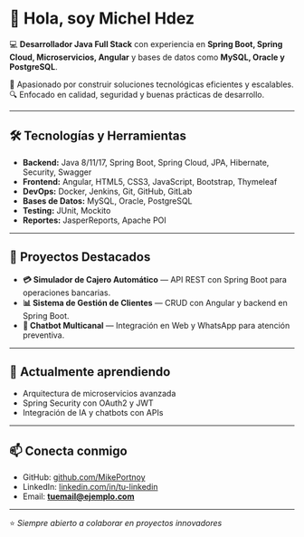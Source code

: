 # 👋 Hola, soy Michel Hdez

💻 **Desarrollador Java Full Stack** con experiencia en **Spring Boot, Spring Cloud, Microservicios, Angular** y bases de datos como **MySQL, Oracle y PostgreSQL**.

🚀 Apasionado por construir soluciones tecnológicas eficientes y escalables.  
🔍 Enfocado en calidad, seguridad y buenas prácticas de desarrollo.

---

## 🛠️ Tecnologías y Herramientas

- **Backend:** Java 8/11/17, Spring Boot, Spring Cloud, JPA, Hibernate, Security, Swagger
- **Frontend:** Angular, HTML5, CSS3, JavaScript, Bootstrap, Thymeleaf
- **DevOps:** Docker, Jenkins, Git, GitHub, GitLab
- **Bases de Datos:** MySQL, Oracle, PostgreSQL
- **Testing:** JUnit, Mockito
- **Reportes:** JasperReports, Apache POI

---

## 📌 Proyectos Destacados
- **💳 Simulador de Cajero Automático** — API REST con Spring Boot para operaciones bancarias.
- **📊 Sistema de Gestión de Clientes** — CRUD con Angular y backend en Spring Boot.
- **🤖 Chatbot Multicanal** — Integración en Web y WhatsApp para atención preventiva.

---

## 🌱 Actualmente aprendiendo
- Arquitectura de microservicios avanzada  
- Spring Security con OAuth2 y JWT  
- Integración de IA y chatbots con APIs

---

## 📫 Conecta conmigo
- GitHub: [github.com/MikePortnoy](https://github.com/MikePortnoy)
- LinkedIn: [linkedin.com/in/tu-linkedin](https://linkedin.com/in/tu-linkedin)
- Email: **tuemail@ejemplo.com**

---

⭐ _Siempre abierto a colaborar en proyectos innovadores_
